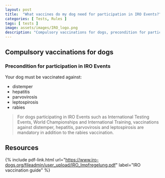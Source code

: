 ```yaml
---
layout: post
title:  "What vaccines do my dog need for participation in IRO Events?"
categories: [ Tests, Rules ]
tags: [ tests ]
image: assets/images/IRO_logo.png
description: "Compulsory vaccinations for dogs, precondition for participation in IRO Events"
---
```


## Compulsory vaccinations for dogs
### Precondition for participation in IRO Events

Your dog must be vaccinated against:

* distemper
* hepatitis
* parvovirosis
* leptospirosis
* rabies

> For dogs participating in IRO Events such as International Testing Events, World
Championships and International Training, vaccinations against distemper, hepatitis,
parvovirosis and leptospirosis are mandatory in addition to the rabies vaccination.

## Resources

{% include pdf-link.html url="https://www.iro-dogs.org/fileadmin/user_upload/IRO_Impfregelung.pdf" label="IRO vaccination guide" %}